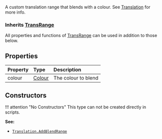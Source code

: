 A custom translation range that blends with a colour. See [Translation](https://zdoom.org/wiki/Translation) for more info.

### Inherits <type>[TransRange](TransRange.md)</type>  
All properties and functions of <type>[TransRange](TransRange.md)</type> can be used in addition to those below.

## Properties

| Property | Type | Description |
|:---------|:-----|:------------|
<prop class="rw">colour</prop> | <type>[Colour](../Colour.md)</type> | The colour to blend

## Constructors

!!! attention "No Constructors"
    This type can not be created directly in scripts.

**See:**

* <code>[Translation.AddBlendRange](Translation.md#addblendrange)</code>
